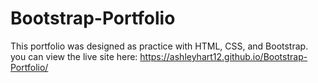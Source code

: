 # Bootstrap-Portfolio
This portfolio was designed as practice with HTML, CSS, and Bootstrap. you can view the live site here: https://ashleyhart12.github.io/Bootstrap-Portfolio/
